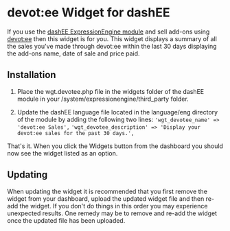 # devot:ee Widget for dashEE

If you use the [dashEE ExpressionEngine module](https://github.com/mrtopher/dashEE) and sell add-ons using [devot:ee](http://devot-ee.com) then this widget is for you. This widget displays a summary of all the sales you've made through devot:ee within the last 30 days displaying the add-ons name, date of sale and price paid.

## Installation

1.  Place the wgt.devotee.php file in the widgets folder of the dashEE module in your /system/expressionengine/third_party folder.

2.  Update the dashEE language file located in the language/eng directory of the module by adding the following two lines:
`'wgt_devotee_name' => 'devot:ee Sales',`
`'wgt_devotee_description' => 'Display your devot:ee sales for the past 30 days.',`

That's it. When you click the Widgets button from the dashboard you should now see the widget listed as an option.

## Updating

When updating the widget it is recommended that you first remove the widget from your dashboard, upload the updated widget file and then re-add the widget. If you don't do things in this order you may experience unexpected results. One remedy may be to remove and re-add the widget once the updated file has been uploaded.